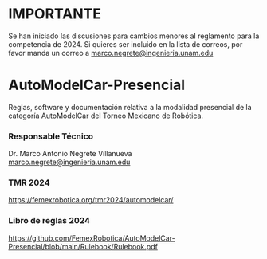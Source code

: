 # IMPORTANTE
Se han iniciado las discusiones para cambios menores al reglamento para la competencia de 2024. Si quieres ser incluido en la lista de correos, por favor manda un correo a marco.negrete@ingenieria.unam.edu

# AutoModelCar-Presencial
Reglas, software y documentación relativa a la modalidad presencial de la categoría AutoModelCar del Torneo Mexicano de Robótica. 

### Responsable Técnico
Dr. Marco Antonio Negrete Villanueva<br>
marco.negrete@ingenieria.unam.edu

### TMR 2024
https://femexrobotica.org/tmr2024/automodelcar/

### Libro de reglas 2024
https://github.com/FemexRobotica/AutoModelCar-Presencial/blob/main/Rulebook/Rulebook.pdf
